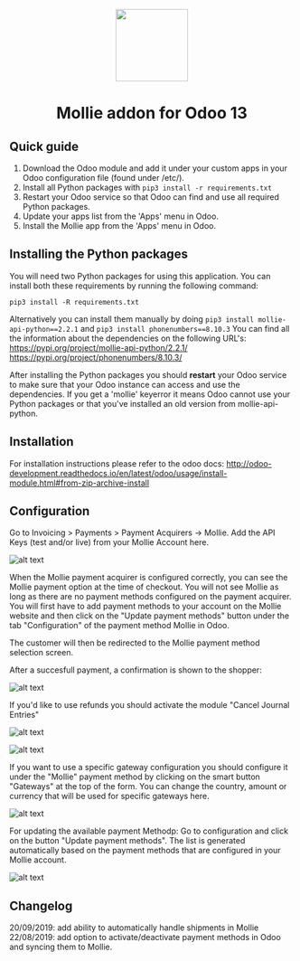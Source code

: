 <p align="center">
  <img src="https://info.mollie.com/hubfs/github/odoo/logo.png" width="128" height="128"/>
</p>
<h1 align="center">Mollie addon for Odoo 13</h1>

## Quick guide
1. Download the Odoo module and add it under your custom apps in your Odoo configuration file (found under /etc/).
2. Install all Python packages with `pip3 install -r requirements.txt`
3. Restart your Odoo service so that Odoo can find and use all required Python packages.
4. Update your apps list from the 'Apps' menu in Odoo.
5. Install the Mollie app from the 'Apps' menu in Odoo.

## Installing the Python packages
You will need two Python packages for using this application.
You can install both these requirements by running the following command:
```
pip3 install -R requirements.txt
```
Alternatively you can install them manually by doing `pip3 install mollie-api-python==2.2.1` and `pip3 install phonenumbers==8.10.3`
You can find all the information about the dependencies on the following URL's:
https://pypi.org/project/mollie-api-python/2.2.1/ <br/>
https://pypi.org/project/phonenumbers/8.10.3/

After installing the Python packages you should **restart** your Odoo service to make sure that your Odoo instance can access and use the dependencies. If you get a 'mollie' keyerror it means Odoo cannot use your Python packages or that you've installed an old version from mollie-api-python.

## Installation
For installation instructions please refer to the odoo docs:
http://odoo-development.readthedocs.io/en/latest/odoo/usage/install-module.html#from-zip-archive-install

## Configuration
Go to Invoicing > Payments > Payment Acquirers -> Mollie.
Add the API Keys (test and/or live) from your Mollie Account here.

![alt text](/payment_mollie_official/static/description/crm_sc_02.PNG "Odoo mollie configuration example")

When the Mollie payment acquirer is configured correctly, you can see the Mollie payment option at the time of checkout. You will not see Mollie as long as there are no payment methods configured on the payment acquirer. You will first have to add payment methods to your account on the Mollie website and then click on the "Update payment methods" button under the tab "Configuration" of the payment method Mollie in Odoo.

The customer will then be redirected to the Mollie payment method selection screen.

After a succesfull payment, a confirmation is shown to the shopper:

![alt text](/payment_mollie_official/static/description/Payment_Confirmation.png "Odoo mollie payment confirmation")

If you'd like to use refunds you should activate the module "Cancel Journal Entries"

![alt text](/payment_mollie_official/static/description/Refund.png "Odoo mollie payment refunds")

![alt text](/payment_mollie_official/static/description/cancel_journal_entry.png "Odoo Cancel Journal Entry Module")

If you want to use a specific gateway configuration you should configure it under the "Mollie" payment method by clicking on the smart button "Gateways" at the top of the form. You can change the country, amount or currency that will be used for specific gateways here.

![alt text](/payment_mollie_official/static/description/gateways.png "Odoo Mollie Gateways Configuration")

For updating the available payment Methodp: Go to configuration and click on the button "Update payment methods". The list is generated automatically based on the payment methods that are configured in your Mollie account.

![alt text](/payment_mollie_official/static/description/mollie_configuration.png "Odoo Mollie Payment Methods")


## Changelog
20/09/2019: add ability to automatically handle shipments in Mollie
22/08/2019: add option to activate/deactivate payment methods in Odoo and syncing them to Mollie.
